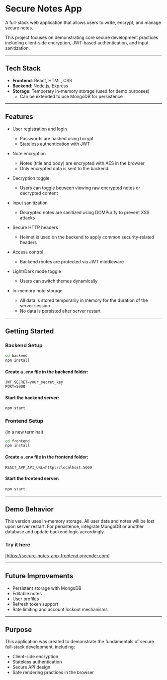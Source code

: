 # Secure Notes App

A full-stack web application that allows users to write, encrypt, and manage secure notes.

This project focuses on demonstrating core secure development practices including client-side encryption, JWT-based authentication, and input sanitization.

---

## Tech Stack

- **Frontend**: React, HTML, CSS
- **Backend**: Node.js, Express
- **Storage**: Temporary in-memory storage (used for demo purposes)
  - Can be extended to use MongoDB for persistence

---

## Features

- User registration and login
  - Passwords are hashed using bcrypt
  - Stateless authentication with JWT

- Note encryption
  - Notes (title and body) are encrypted with AES in the browser
  - Only encrypted data is sent to the backend

- Decryption toggle
  - Users can toggle between viewing raw encrypted notes or decrypted content

- Input sanitization
  - Decrypted notes are sanitized using DOMPurify to prevent XSS attacks

- Secure HTTP headers
  - Helmet is used on the backend to apply common security-related headers

- Access control
  - Backend routes are protected via JWT middleware

- Light/Dark mode toggle
  - Users can switch themes dynamically

- In-memory note storage
  - All data is stored temporarily in memory for the duration of the server session
  - No data is persisted after server restart

---

## Getting Started

### Backend Setup

```bash
cd backend
npm install
```

#### Create a .env file in the backend folder:

```
JWT_SECRET=your_secret_key
PORT=5000
```

#### Start the backend server:

```bash
npm start
```

### Frontend Setup

(in a new terminal)
```bash
cd frontend
npm install
```

#### Create a .env file in the frontend folder:

```
REACT_APP_API_URL=http://localhost:5000
```

#### Start the frontend server:

```bash
npm start
```

---

## Demo Behavior

This version uses in-memory storage. All user data and notes will be lost upon server restart. For persistence, integrate MongoDB or another database and update backend logic accordingly.

### Try it here

[https://secure-notes-app-frontend.onrender.com]

---

## Future Improvements

- Persistent storage with MongoDB
- Editable notes
- User profiles
- Refresh token support
- Rate limiting and account lockout mechanisms

---

## Purpose

This application was created to demonstrate the fundamentals of secure full-stack development, including:
- Client-side encryption
- Stateless authentication
- Secure API design
- Safe rendering practices in the browser
